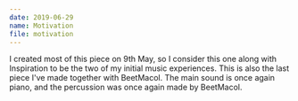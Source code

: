 ```yaml
---
date: 2019-06-29
name: Motivation
file: motivation
---
```


I created most of this piece on 9th May, so I consider this one along with Inspiration to be the two of my initial music experiences. This is also the last piece I've made together with BeetMacol. The main sound is once again piano, and the percussion was once again made by BeetMacol.